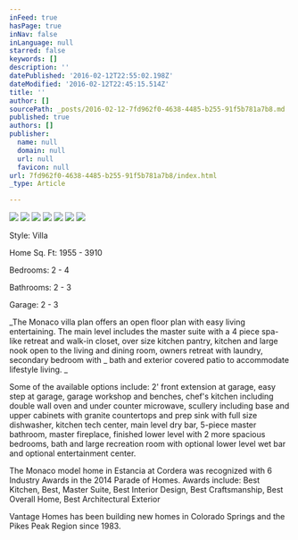 ```yaml
---
inFeed: true
hasPage: true
inNav: false
inLanguage: null
starred: false
keywords: []
description: ''
datePublished: '2016-02-12T22:55:02.198Z'
dateModified: '2016-02-12T22:45:15.514Z'
title: ''
author: []
sourcePath: _posts/2016-02-12-7fd962f0-4638-4485-b255-91f5b781a7b8.md
published: true
authors: []
publisher:
  name: null
  domain: null
  url: null
  favicon: null
url: 7fd962f0-4638-4485-b255-91f5b781a7b8/index.html
_type: Article

---
```

![](https://the-grid-user-content.s3-us-west-2.amazonaws.com/c6c5841f-6437-4ea9-af5f-d13687ed4928.jpg)
![](https://the-grid-user-content.s3-us-west-2.amazonaws.com/46fb76e0-fcfc-4d24-aeef-f8ff5653a32d.jpg)
![](https://the-grid-user-content.s3-us-west-2.amazonaws.com/02d7425b-e8cd-4aa1-8cf5-ab3e3ec138f8.jpg)
![](https://the-grid-user-content.s3-us-west-2.amazonaws.com/87c5f5a4-8ef5-4ea0-9f9e-56af1516bc75.jpg)
![](https://the-grid-user-content.s3-us-west-2.amazonaws.com/cdf1072a-62a7-408f-b4b8-6fb321482995.jpg)
![](https://the-grid-user-content.s3-us-west-2.amazonaws.com/b6587331-4afe-4eaf-8c02-cd5abb024e7e.jpg)
![](https://the-grid-user-content.s3-us-west-2.amazonaws.com/98d87efd-d31e-4849-85ef-5c55b80eeb90.jpg)

Style: Villa

Home Sq. Ft: 1955 - 3910 

Bedrooms: 2 - 4 

Bathrooms: 2 - 3 

Garage: 2 - 3

_The Monaco villa plan offers an open floor plan with easy living entertaining. The main level includes the master suite with a 4 piece spa-like retreat and walk-in closet, over size kitchen pantry, kitchen and large nook open to the living and dining room, owners retreat with laundry, secondary bedroom with \_ bath and exterior covered patio to accommodate lifestyle living. _

Some of the available options include: 2' front extension at garage, easy step at garage, garage workshop and benches, chef's kitchen including double wall oven and under counter microwave, scullery including base and upper cabinets with granite countertops and prep sink with full size dishwasher, kitchen tech center, main level dry bar, 5-piece master bathroom, master fireplace, finished lower level with 2 more spacious bedrooms, bath and large recreation room with optional lower level wet bar and optional entertainment center.

The Monaco model home in Estancia at Cordera was recognized with 6 Industry Awards in the 2014 Parade of Homes.  Awards include: Best Kitchen, Best, Master Suite, Best Interior Design, Best Craftsmanship, Best Overall Home, Best Architectural Exterior

Vantage Homes has been building new homes in Colorado Springs and the Pikes Peak Region since 1983\.